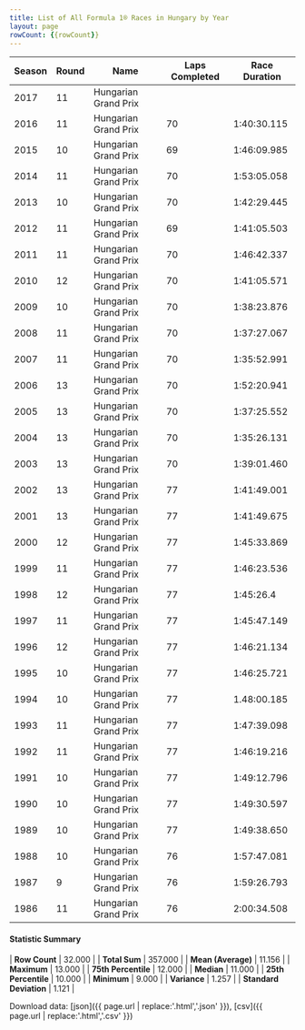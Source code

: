 ```yaml
---
title: List of All Formula 1® Races in Hungary by Year
layout: page
rowCount: {{rowCount}}
---
```


| Season | Round | Name | Laps Completed | Race Duration |
|--|--|--|--|--|
| 2017 | 11 | Hungarian Grand Prix |   |   |
| 2016 | 11 | Hungarian Grand Prix | 70 | 1:40:30.115 |
| 2015 | 10 | Hungarian Grand Prix | 69 | 1:46:09.985 |
| 2014 | 11 | Hungarian Grand Prix | 70 | 1:53:05.058 |
| 2013 | 10 | Hungarian Grand Prix | 70 | 1:42:29.445 |
| 2012 | 11 | Hungarian Grand Prix | 69 | 1:41:05.503 |
| 2011 | 11 | Hungarian Grand Prix | 70 | 1:46:42.337 |
| 2010 | 12 | Hungarian Grand Prix | 70 | 1:41:05.571 |
| 2009 | 10 | Hungarian Grand Prix | 70 | 1:38:23.876 |
| 2008 | 11 | Hungarian Grand Prix | 70 | 1:37:27.067 |
| 2007 | 11 | Hungarian Grand Prix | 70 | 1:35:52.991 |
| 2006 | 13 | Hungarian Grand Prix | 70 | 1:52:20.941 |
| 2005 | 13 | Hungarian Grand Prix | 70 | 1:37:25.552 |
| 2004 | 13 | Hungarian Grand Prix | 70 | 1:35:26.131 |
| 2003 | 13 | Hungarian Grand Prix | 70 | 1:39:01.460 |
| 2002 | 13 | Hungarian Grand Prix | 77 | 1:41:49.001 |
| 2001 | 13 | Hungarian Grand Prix | 77 | 1:41:49.675 |
| 2000 | 12 | Hungarian Grand Prix | 77 | 1:45:33.869 |
| 1999 | 11 | Hungarian Grand Prix | 77 | 1:46:23.536 |
| 1998 | 12 | Hungarian Grand Prix | 77 | 1:45:26.4 |
| 1997 | 11 | Hungarian Grand Prix | 77 | 1:45:47.149 |
| 1996 | 12 | Hungarian Grand Prix | 77 | 1:46:21.134 |
| 1995 | 10 | Hungarian Grand Prix | 77 | 1:46:25.721 |
| 1994 | 10 | Hungarian Grand Prix | 77 | 1.48:00.185 |
| 1993 | 11 | Hungarian Grand Prix | 77 | 1:47:39.098 |
| 1992 | 11 | Hungarian Grand Prix | 77 | 1:46:19.216 |
| 1991 | 10 | Hungarian Grand Prix | 77 | 1:49:12.796 |
| 1990 | 10 | Hungarian Grand Prix | 77 | 1:49:30.597 |
| 1989 | 10 | Hungarian Grand Prix | 77 | 1:49:38.650 |
| 1988 | 10 | Hungarian Grand Prix | 76 | 1:57:47.081 |
| 1987 | 9 | Hungarian Grand Prix | 76 | 1:59:26.793 |
| 1986 | 11 | Hungarian Grand Prix | 76 | 2:00:34.508 |

#### Statistic Summary

| **Row Count** | 32.000 |
| **Total Sum** | 357.000 |
| **Mean (Average)** | 11.156 |
| **Maximum** | 13.000 |
| **75th Percentile** | 12.000 |
| **Median** | 11.000 |
| **25th Percentile** | 10.000 |
| **Minimum** | 9.000 |
| **Variance** | 1.257 |
| **Standard Deviation** | 1.121 |

Download data: [json]({{ page.url | replace:'.html','.json' }}), [csv]({{ page.url | replace:'.html','.csv' }})
